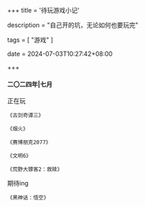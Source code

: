 +++
title = '待玩游戏小记'

description = "自己开的坑，无论如何也要玩完"

tags = [ "游戏" ]

date = 2024-07-03T10:27:42+08:00

+++

#### 二〇二四年|七月

正在玩

`《古剑奇谭三》`

`《烟火》`

`《赛博朋克2077》`

`《文明6》`

`《荒野大镖客2：救赎》`

期待ing

`《黑神话：悟空》`

